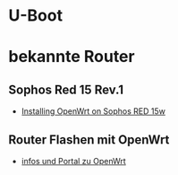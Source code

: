 # U-Boot

# bekannte Router
## Sophos Red 15 Rev.1
+ [Installing OpenWrt on Sophos RED 15w](https://forum.openwrt.org/t/howto-installing-openwrt-on-sophos-red-15w/177928)


## Router Flashen mit OpenWrt
+ [infos und Portal zu OpenWrt](https://openwrt.org/toh/hwdata/sophos/sophos_red_15w_rev._1)
